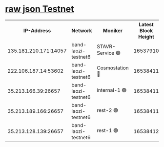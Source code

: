 
[raw json Testnet](https://rpc-check.bandt.stavr.tech/bandt/rpcbandt_result.json)
=

<table><tr><th>IP-Address</th><th>Network</th><th>Moniker</th><th>Latest Block Height</th><th>Earliest Block Height</th><th>Catching Up</th><th>Tx Index</th><th>Voting Power</th><th>Scan Time</th></tr><tr><td>135.181.210.171:14057</td><td>band-laozi-testnet6</td><td>STAVR-Service 🟢</td><td>16537910</td><td>15322501</td><td>False</td><td>on</td><td>0</td><td>2024-03-07T01:40:17.329741381UTC</td></tr><tr><td>222.106.187.14:53602</td><td>band-laozi-testnet6</td><td>Cosmostation 🔴</td><td>16538411</td><td>15423001</td><td>False</td><td>on</td><td>2203670</td><td>2024-03-07T01:40:18.668023340UTC</td></tr><tr><td>35.213.166.39:26657</td><td>band-laozi-testnet6</td><td>internal-1 🟢</td><td>16538411</td><td>16438411</td><td>False</td><td>on</td><td>0</td><td>2024-03-07T01:40:19.520883259UTC</td></tr><tr><td>35.213.189.166:26657</td><td>band-laozi-testnet6</td><td>rest-2 🟢</td><td>16538411</td><td>16438411</td><td>False</td><td>on</td><td>0</td><td>2024-03-07T01:40:20.452833504UTC</td></tr><tr><td>35.213.128.139:26657</td><td>band-laozi-testnet6</td><td>rest-1 🟢</td><td>16538412</td><td>16438412</td><td>False</td><td>on</td><td>0</td><td>2024-03-07T01:40:21.305643972UTC</td></tr></table>
